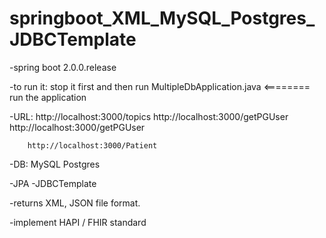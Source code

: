 # springboot_XML_MySQL_Postgres_JDBCTemplate

-spring boot 2.0.0.release

-to run it: stop it first and then run MultipleDbApplication.java <======== run the application

-URL: 	http://localhost:3000/topics
		http://localhost:3000/getPGUser
		http://localhost:3000/getPGUser
		
		http://localhost:3000/Patient


-DB: 	MySQL
		Postgres


-JPA
-JDBCTemplate

-returns XML, JSON file format.

-implement HAPI / FHIR standard



